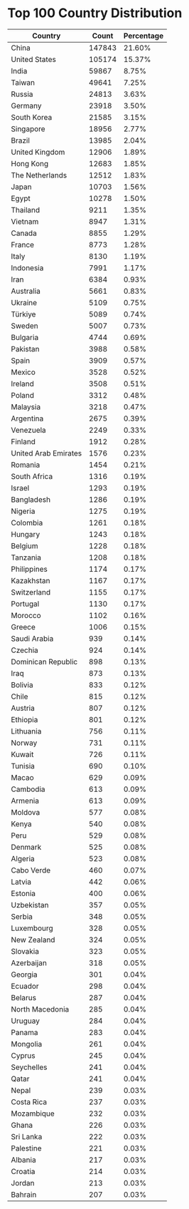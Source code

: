 # Top 100 Country Distribution
| Country | Count | Percentage |
|----|----|----|
| China | 147843 | 21.60% |
| United States | 105174 | 15.37% |
| India | 59867 | 8.75% |
| Taiwan | 49641 | 7.25% |
| Russia | 24813 | 3.63% |
| Germany | 23918 | 3.50% |
| South Korea | 21585 | 3.15% |
| Singapore | 18956 | 2.77% |
| Brazil | 13985 | 2.04% |
| United Kingdom | 12906 | 1.89% |
| Hong Kong | 12683 | 1.85% |
| The Netherlands | 12512 | 1.83% |
| Japan | 10703 | 1.56% |
| Egypt | 10278 | 1.50% |
| Thailand | 9211 | 1.35% |
| Vietnam | 8947 | 1.31% |
| Canada | 8855 | 1.29% |
| France | 8773 | 1.28% |
| Italy | 8130 | 1.19% |
| Indonesia | 7991 | 1.17% |
| Iran | 6384 | 0.93% |
| Australia | 5661 | 0.83% |
| Ukraine | 5109 | 0.75% |
| Türkiye | 5089 | 0.74% |
| Sweden | 5007 | 0.73% |
| Bulgaria | 4744 | 0.69% |
| Pakistan | 3988 | 0.58% |
| Spain | 3909 | 0.57% |
| Mexico | 3528 | 0.52% |
| Ireland | 3508 | 0.51% |
| Poland | 3312 | 0.48% |
| Malaysia | 3218 | 0.47% |
| Argentina | 2675 | 0.39% |
| Venezuela | 2249 | 0.33% |
| Finland | 1912 | 0.28% |
| United Arab Emirates | 1576 | 0.23% |
| Romania | 1454 | 0.21% |
| South Africa | 1316 | 0.19% |
| Israel | 1293 | 0.19% |
| Bangladesh | 1286 | 0.19% |
| Nigeria | 1275 | 0.19% |
| Colombia | 1261 | 0.18% |
| Hungary | 1243 | 0.18% |
| Belgium | 1228 | 0.18% |
| Tanzania | 1208 | 0.18% |
| Philippines | 1174 | 0.17% |
| Kazakhstan | 1167 | 0.17% |
| Switzerland | 1155 | 0.17% |
| Portugal | 1130 | 0.17% |
| Morocco | 1102 | 0.16% |
| Greece | 1006 | 0.15% |
| Saudi Arabia | 939 | 0.14% |
| Czechia | 924 | 0.14% |
| Dominican Republic | 898 | 0.13% |
| Iraq | 873 | 0.13% |
| Bolivia | 833 | 0.12% |
| Chile | 815 | 0.12% |
| Austria | 807 | 0.12% |
| Ethiopia | 801 | 0.12% |
| Lithuania | 756 | 0.11% |
| Norway | 731 | 0.11% |
| Kuwait | 726 | 0.11% |
| Tunisia | 690 | 0.10% |
| Macao | 629 | 0.09% |
| Cambodia | 613 | 0.09% |
| Armenia | 613 | 0.09% |
| Moldova | 577 | 0.08% |
| Kenya | 540 | 0.08% |
| Peru | 529 | 0.08% |
| Denmark | 525 | 0.08% |
| Algeria | 523 | 0.08% |
| Cabo Verde | 460 | 0.07% |
| Latvia | 442 | 0.06% |
| Estonia | 400 | 0.06% |
| Uzbekistan | 357 | 0.05% |
| Serbia | 348 | 0.05% |
| Luxembourg | 328 | 0.05% |
| New Zealand | 324 | 0.05% |
| Slovakia | 323 | 0.05% |
| Azerbaijan | 318 | 0.05% |
| Georgia | 301 | 0.04% |
| Ecuador | 298 | 0.04% |
| Belarus | 287 | 0.04% |
| North Macedonia | 285 | 0.04% |
| Uruguay | 284 | 0.04% |
| Panama | 283 | 0.04% |
| Mongolia | 261 | 0.04% |
| Cyprus | 245 | 0.04% |
| Seychelles | 241 | 0.04% |
| Qatar | 241 | 0.04% |
| Nepal | 239 | 0.03% |
| Costa Rica | 237 | 0.03% |
| Mozambique | 232 | 0.03% |
| Ghana | 226 | 0.03% |
| Sri Lanka | 222 | 0.03% |
| Palestine | 221 | 0.03% |
| Albania | 217 | 0.03% |
| Croatia | 214 | 0.03% |
| Jordan | 213 | 0.03% |
| Bahrain | 207 | 0.03% |
